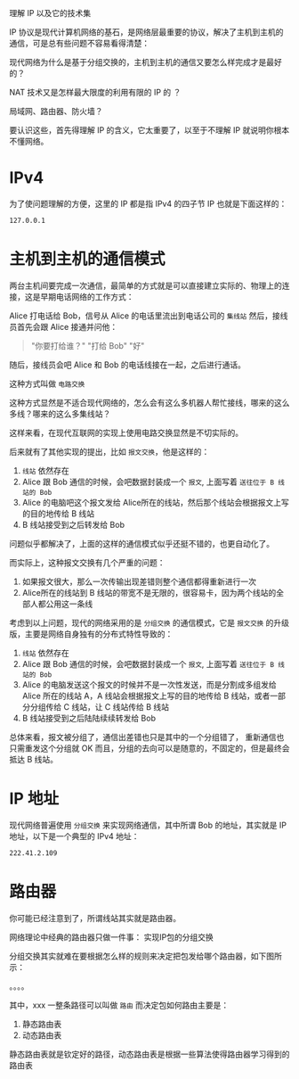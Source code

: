 理解 IP 以及它的技术集 

IP 协议是现代计算机网络的基石，是网络层最重要的协议，解决了主机到主机的通信，可是总有些问题不容易看得清楚： 

现代网络为什么是基于分组交换的，主机到主机的通信又要怎么样完成才是最好的？ 

NAT 技术又是怎样最大限度的利用有限的 IP 的 ？ 

局域网、路由器、防火墙？

要认识这些，首先得理解 IP 的含义，它太重要了，以至于不理解 IP 就说明你根本不懂网络。 

# IPv4 

为了使问题理解的方便，这里的 IP 都是指 IPv4 的四子节 IP 也就是下面这样的： 

``` bash
127.0.0.1 
```

# 主机到主机的通信模式

两台主机间要完成一次通信，最简单的方式就是可以直接建立实际的、物理上的连接，这是早期电话网络的工作方式： 

Alice 打电话给 Bob，信号从 Alice 的电话里流出到电话公司的 `集线站` 然后，接线员首先会跟 Alice 接通并问他： 

> "你要打给谁？"
> "打给 Bob" 
> "好"

随后，接线员会吧 Alice 和 Bob 的电话线接在一起，之后进行通话。 

这种方式叫做 `电路交换` 

这种方式显然是不适合现代网络的，怎么会有这么多机器人帮忙接线，哪来的这么多线？哪来的这么多集线站？ 

这样来看，在现代互联网的实现上使用电路交换显然是不切实际的。 

后来就有了其他实现的提出，比如 `报文交换`，他是这样的： 

1. `线站` 依然存在
2. Alice 跟 Bob 通信的时候，会吧数据封装成一个 `报文`, 上面写着 `送往位于 B 线站的 Bob` 
3. Alice 的电脑吧这个报文发给 Alice所在的线站，然后那个线站会根据报文上写的目的地传给 B 线站
4. B 线站接受到之后转发给 Bob 

问题似乎都解决了，上面的这样的通信模式似乎还挺不错的，也更自动化了。 

而实际上，这种报文交换有几个严重的问题： 

1. 如果报文很大，那么一次传输出现差错则整个通信都得重新进行一次 
2. Alice所在的线站到 B 线站的带宽不是无限的，很容易卡，因为两个线站的全部人都公用这一条线


考虑到以上问题，现代的网络采用的是 `分组交换` 的通信模式，它是 `报文交换` 的升级版，主要是网络自身独有的分布式特性导致的： 

1. `线站` 依然存在
2. Alice 跟 Bob 通信的时候，会吧数据封装成一个 `报文`, 上面写着 `送往位于 B 线站的 Bob` 
3. Alice 的电脑发送这个报文的时候并不是一次性发送，而是分割成多组发给 Alice 所在的线站 A，A 线站会根据报文上写的目的地传给 B 线站，或者一部分分组传给 C 线站，让 C 线站传给 B 线站 
4. B 线站接受到之后陆陆续续转发给 Bob 

总体来看，报文被分组了，通信出差错也只是其中的一个分组错了， 重新通信也只需重发这个分组就 OK 而且，分组的去向可以是随意的，不固定的，但是最终会抵达 B 线站。 


# IP 地址 

现代网络普遍使用 `分组交换` 来实现网络通信，其中所谓 Bob 的地址，其实就是 IP 地址，以下是一个典型的 IPv4 地址： 

``` bash 
222.41.2.109
```




# 路由器

你可能已经注意到了，所谓线站其实就是路由器。

网络理论中经典的路由器只做一件事： 实现IP包的分组交换 

分组交换其实就难在要根据怎么样的规则来决定把包发给哪个路由器，如下图所示： 

。。。。 

其中，xxx 一整条路径可以叫做 `路由` 而决定包如何路由主要是： 

1. 静态路由表 
2. 动态路由表 

静态路由表就是钦定好的路径，动态路由表是根据一些算法使得路由器学习得到的路由表




